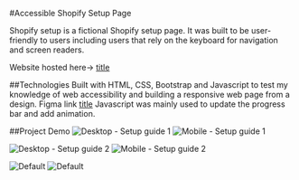 #Accessible Shopify Setup Page

Shopify setup is a fictional Shopify setup page. It was built to be user-friendly to users including users that rely on the keyboard for navigation and screen readers.

Website hosted here-> [title](https://shopify-divinej.netlify.app)

##Technologies
Built with HTML, CSS, Bootstrap and Javascript to test my knowledge of web accessibility and building a responsive web page from a design. 
Figma link [title](https://www.figma.com/design/wTZFEVttf4DvsrJqh4FbFx/Level-Up-Front-Hackathon-(Copy)?node-id=19-16733&t=B1Z4ZmhUwxeZS96B-0)
Javascript was mainly used to update the progress bar and add animation.

##Project Demo
![Desktop - Setup guide 1](https://github.com/user-attachments/assets/27e7e3c7-709b-4626-b06f-1ea57b746d9d)
![Mobile - Setup guide 1](https://github.com/user-attachments/assets/d2b16a41-d5da-4e40-b472-3f18a249cd8e)

![Desktop - Setup guide 2](https://github.com/user-attachments/assets/cc1be4b1-c39c-408e-abb1-9f6f5f56d271)
![Mobile - Setup guide 2](https://github.com/user-attachments/assets/ab48921b-aaa9-4b4a-a164-39e8400e4e40)

![Default](https://github.com/user-attachments/assets/0d267e4d-83e8-4c46-99ca-b92ba3856b5d)
![Default](https://github.com/user-attachments/assets/faf19927-9828-4f49-80f3-57cf81f0ad0c)
